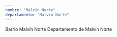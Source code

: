 ```yaml
---
nombre: "Malvín Norte"
departamento: "Malvín Norte"
---
```


Barrio Malvín Norte
Departamento de Malvín Norte
